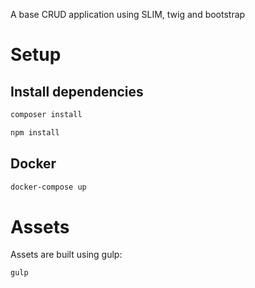 A base CRUD application using SLIM, twig and bootstrap
# Setup

## Install dependencies
```bash
composer install
```


```bash
npm install
```

## Docker

```bash
docker-compose up
```

# Assets
Assets are built using gulp:
```bash
gulp
```
